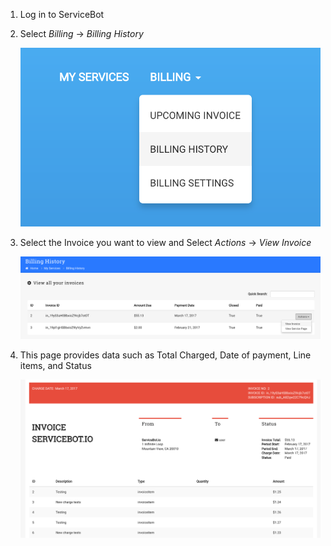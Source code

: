1. Log in to ServiceBot
2. Select _Billing_ -> _Billing History_

    ![Screenshot](./images/billing_history.png)

3. Select the Invoice you want to view and Select _Actions_ -> _View Invoice_

    ![Screenshot](./images/view_invoice.png)

4. This page provides data such as Total Charged, Date of payment, Line items, and Status

    ![Screenshot](./images/invoice_details.png)

